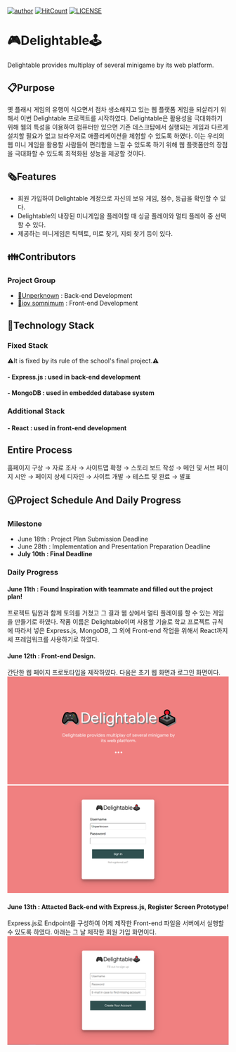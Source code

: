 [![author](https://img.shields.io/badge/author-Unperknown-lightgrey.svg)](https://github.com/Unperknown)
[![HitCount](http://hits.dwyl.io/Unperknown/server-project.svg)](http://hits.dwyl.io/Unperknown/server-project)
[![LICENSE](https://img.shields.io/dub/l/vibe-d.svg?style=flat-square)](https://github.com/Unperknown/AINOMOK/blob/master/LICENSE)
# 🎮Delightable🕹️
Delightable provides multiplay of several minigame by its web platform.

## 📋Purpose
  옛 플래시 게임의 유행이 식으면서 점차 생소해지고 있는 웹 플랫폼 게임을 되살리기 위해서 이번 Delightable 프로젝트를 시작하였다.
  Delightable은 활용성을 극대화하기 위해 웹의 특성을 이용하여 컴퓨터만 있으면 기존 데스크탑에서 실행되는 게임과 다르게 설치할 필요가 없고 브라우저로 애플리케이션을 체험할 수 있도록 하였다.
  이는 우리의 웹 미니 게임을 활용할 사람들이 편리함을 느낄 수 있도록 하기 위해 웹 플랫폼만의 장점을 극대화할 수 있도록 최적화된 성능을 제공할 것이다.

## 🗞️Features
- 회원 가입하여 Delightable 계정으로 자신의 보유 게임, 점수, 등급을 확인할 수 있다.
- Delightable의 내장된 미니게임을 플레이할 때 싱글 플레이와 멀티 플레이 중 선택할 수 있다.
- 제공하는 미니게임은 틱텍토, 미로 찾기, 지뢰 찾기 등이 있다.

## 👪Contributors
### Project Group
- [🔗Unperknown](https://github.com/Unperknown) : Back-end Development
- [🔗iov somnimum](https://github.com/iovsomnium) : Front-end Development

## 🔑Technology Stack
### Fixed Stack
⚠️It is fixed by its rule of the school's final project.⚠️
#### - Express.js : used in back-end development
#### - MongoDB : used in embedded database system

### Additional Stack
#### - React : used in front-end development

## Entire Process
홈페이지 구상 → 자료 조사 → 사이트맵 확정 → 스토리 보드 작성 → 메인 및 서브 페이지 시안 → 페이지 상세 디자인 → 사이트 개발 → 테스트 및 완료 → 발표

## 🕤Project Schedule And Daily Progress
### Milestone
- June 18th : Project Plan Submission Deadline
- June 28th : Implementation and Presentation Preparation Deadline
- **July 10th : Final Deadline**

### Daily Progress
#### June 11th : Found Inspiration with teammate and filled out the project plan!
프로젝트 팀원과 함께 토의를 거쳤고 그 결과 웹 상에서 멀티 플레이를 할 수 있는 게임을 만들기로 하였다. 작품 이름은 Delightable이며 사용할 기술로 학교 프로젝트 규칙에 따라서 넣은 Express.js, MongoDB, 그 외에 Front-end 작업을 위해서 React까지 세 프레임워크를 사용하기로 하였다.

#### June 12th : Front-end Design.
간단한 웹 페이지 프로토타입을 제작하였다. 다음은 초기 웹 화면과 로그인 화면이다.
![Logo Prototype](/Prototypes/logo.png)
![Login Prototype](/Prototypes/login.png)

#### June 13th : Attacted Back-end with Express.js, Register Screen Prototype!
Express.js로 Endpoint를 구성하여 어제 제작한 Front-end 파일을 서버에서 실행할 수 있도록 하였다. 아래는 그 날 제작한 회원 가입 화면이다.
![Register Prototype](/Prototypes/register.png)